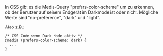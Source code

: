 

In CSS gibt es die Media-Query "prefers-color-scheme"
um zu erkennen, ob der Benutzer auf seinem Endgerät
im Darkmode ist oder nicht. Mögliche Werte sind
"no-preference", "dark" und "light".

Also z.B.:

```
/* CSS Code wenn Dark Mode aktiv */
@media (prefers-color-scheme: dark) {
  ...
}
```
